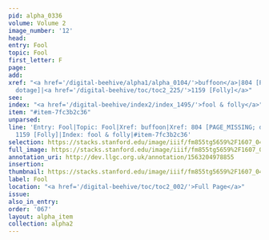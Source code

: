 ```yaml
---
pid: alpha_0336
volume: Volume 2
image_number: '12'
head: 
entry: Fool
topic: Fool
first_letter: F
page: 
add: 
xref: "<a href='/digital-beehive/alpha1/alpha_0104/'>buffoon</a>|804 [PAGE_MISSING;
  dotage]|<a href='/digital-beehive/toc/toc2_225/'>1159 [Folly]</a>"
see: 
index: "<a href='/digital-beehive/index2/index_1495/'>fool & folly</a>"
item: "#item-7fc3b2c36"
unparsed: 
line: 'Entry: Fool|Topic: Fool|Xref: buffoon|Xref: 804 [PAGE_MISSING; dotage]|Xref:
  1159 [Folly]|Index: fool & folly|#item-7fc3b2c36'
selection: https://stacks.stanford.edu/image/iiif/fm855tg5659%2F1607_0479/704,2203,3067,994/full/0/default.jpg
full_image: https://stacks.stanford.edu/image/iiif/fm855tg5659%2F1607_0479/full/full/0/default.jpg
annotation_uri: http://dev.llgc.org.uk/annotation/1563204978855
insertion: 
thumbnail: https://stacks.stanford.edu/image/iiif/fm855tg5659%2F1607_0479/704,2203,600,180/250,/0/default.jpg
label: Fool
location: "<a href='/digital-beehive/toc/toc2_002/'>Full Page</a>"
issue: 
also_in_entry: 
order: '067'
layout: alpha_item
collection: alpha2
---
```

